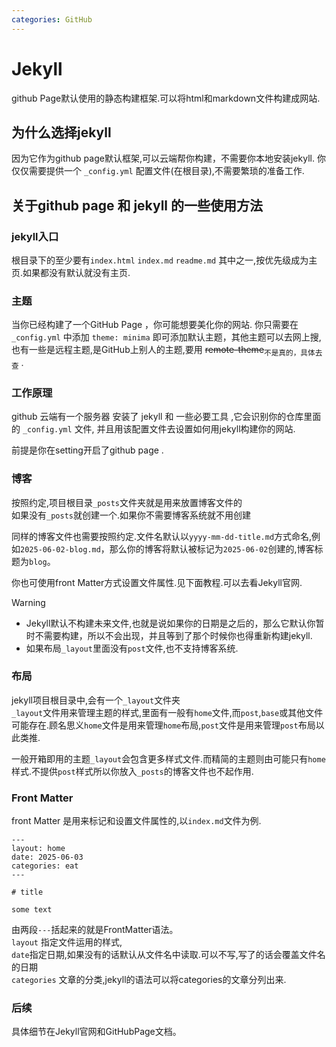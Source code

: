 ```yaml
---
categories: GitHub
---
```


# Jekyll

github Page默认使用的静态构建框架.可以将html和markdown文件构建成网站.

## 为什么选择jekyll

因为它作为github page默认框架,可以云端帮你构建，不需要你本地安装jekyll. 你仅仅需要提供一个 `_config.yml` 配置文件(在根目录),不需要繁琐的准备工作.

## 关于github page 和 jekyll 的一些使用方法

### jekyll入口

根目录下的至少要有`index.html` `index.md` `readme.md` 其中之一,按优先级成为主页.如果都没有默认就没有主页.

### 主题

当你已经构建了一个GitHub Page ，你可能想要美化你的网站. 你只需要在 `_config.yml` 中添加 `theme: minima` 即可添加默认主题，其他主题可以去网上搜,也有一些是远程主题,是GitHub上别人的主题,要用 ~~remote-theme~~<sub>不是真的，具体去查</sub> .

### 工作原理
 
github 云端有一个服务器 安装了 jekyll 和 一些必要工具 ,它会识别你的仓库里面的 `_config.yml` 文件, 并且用该配置文件去设置如何用jekyll构建你的网站.  

前提是你在setting开启了github page .

### 博客

按照约定,项目根目录`_posts`文件夹就是用来放置博客文件的  
如果没有`_posts`就创建一个.如果你不需要博客系统就不用创建

同样的博客文件也需要按照约定.文件名默认以`yyyy-mm-dd-title.md`方式命名,例如`2025-06-02-blog.md`，那么你的博客将默认被标记为`2025-06-02`创建的,博客标题为`blog`。

你也可使用front Matter方式设置文件属性.见下面教程.可以去看Jekyll官网.

>[!WARNing]
>- Jekyll默认不构建未来文件,也就是说如果你的日期是之后的，那么它默认你暂时不需要构建，所以不会出现，并且等到了那个时候你也得重新构建jekyll.
>- 如果布局`_layout`里面没有`post`文件,也不支持博客系统.

### 布局

jekyll项目根目录中,会有一个`_layout`文件夹  
`_layout`文件用来管理主题的样式,里面有一般有`home`文件,而`post`,`base`或其他文件可能存在.顾名思义`home`文件是用来管理`home`布局,`post`文件是用来管理`post`布局以此类推.

一般开箱即用的主题`_layout`会包含更多样式文件.而精简的主题则由可能只有`home`样式.不提供`post`样式所以你放入`_posts`的博客文件也不起作用.

### Front Matter

front Matter 是用来标记和设置文件属性的,以`index.md`文件为例.
```
---
layout: home
date: 2025-06-03
categories: eat
---

# title

some text
```
由两段`---`括起来的就是FrontMatter语法。  
`layout` 指定文件运用的样式,  
`date`指定日期,如果没有的话默认从文件名中读取.可以不写,写了的话会覆盖文件名的日期  
`categories` 文章的分类,jekyll的语法可以将categories的文章分列出来.

### 后续

具体细节在Jekyll官网和GitHubPage文档。


